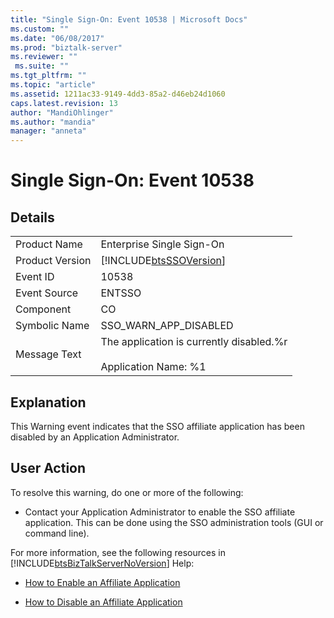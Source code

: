 ```yaml
---
title: "Single Sign-On: Event 10538 | Microsoft Docs"
ms.custom: ""
ms.date: "06/08/2017"
ms.prod: "biztalk-server"
ms.reviewer: ""
 ms.suite: ""
ms.tgt_pltfrm: ""
ms.topic: "article"
ms.assetid: 1211ac33-9149-4dd3-85a2-d46eb24d1060
caps.latest.revision: 13
author: "MandiOhlinger"
ms.author: "mandia"
manager: "anneta"
---
```

# Single Sign-On: Event 10538
## Details  
  
|||  
|-|-|  
|Product Name|Enterprise Single Sign-On|  
|Product Version|[!INCLUDE[btsSSOVersion](../includes/btsssoversion-md.md)]|  
|Event ID|10538|  
|Event Source|ENTSSO|  
|Component|CO|  
|Symbolic Name|SSO_WARN_APP_DISABLED|  
|Message Text|The application is currently disabled.%r<br /><br /> Application Name: %1|  
  
## Explanation  
 This Warning event indicates that the SSO affiliate application has been disabled by an Application Administrator.  
  
## User Action  
 To resolve this warning, do one or more of the following:  
  
-   Contact your Application Administrator to enable the SSO affiliate application. This can be done using the SSO administration tools (GUI or command line).  
  
 For more information, see the following resources in [!INCLUDE[btsBizTalkServerNoVersion](../includes/btsbiztalkservernoversion-md.md)] Help:  
  
-   [How to Enable an Affiliate Application](../core/how-to-enable-an-affiliate-application.md)  
  
-   [How to Disable an Affiliate Application](../core/how-to-disable-an-affiliate-application.md)